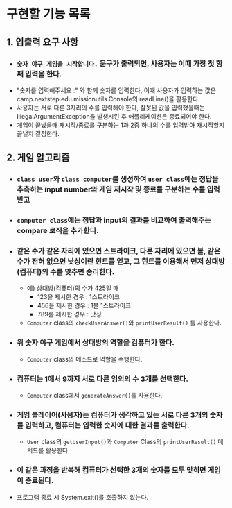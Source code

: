 # 구현할 기능 목록

## 1. 입출력 요구 사항

- ### `숫자 야구 게임을 시작합니다.` 문구가 출력되면, 사용자는 이때 가장 첫 항째 입력을 한다.
- "숫자를 입력해주세요 :" 와 함께 숫자를 입력한다, 이때 사용자가 입력하는 값은 camp.nextstep.edu.missionutils.Console의 readLine()을 활용한다.
- 사용자는 서로 다른 3자리의 수를 입력해야 한다, 잘못된 값을 입력했을때는 IllegalArgumentException을 발생시킨 후 애플리케이션은 종료되어야 한다.
- 게임이 끝났을때 재시작/종료를 구분하는 1과 2중 하나의 수를 입력받아 재시작할지 끝낼지 결정한다.

## 2. 게임 알고리즘

- ### `class user`와 `class computer`를 생성하여 `user class`에는 정답을 추측하는 input number와 게임 재시작 및 종료를 구분하는 수를 입력받고
- ### `computer class`에는 정답과 input의 결과를 비교하여 출력해주는 compare 로직을 추가한다.

- ### 같은 수가 같은 자리에 있으면 스트라이크, 다른 자리에 있으면 볼, 같은 수가 전혀 없으면 낫싱이란 힌트를 얻고, 그 힌트를 이용해서 먼저 상대방(컴퓨터)의 수를 맞추면 승리한다.
    - 예) 상대방(컴퓨터)의 수가 425일 때
        - 123을 제시한 경우 : 1스트라이크
        - 456을 제시한 경우 : 1볼 1스트라이크
        - 789를 제시한 경우 : 낫싱
    - `Computer` class의 `checkUserAnswer()`와 `printUserResult()` 를 사용한다.
- ### 위 숫자 야구 게임에서 상대방의 역할을 컴퓨터가 한다.
    - `Computer` class의 메소드로 역할을 수행한다.
- ### 컴퓨터는 1에서 9까지 서로 다른 임의의 수 3개를 선택한다.
    - `Computer` class에서 `generateAnswer()`를 사용한다.
- ### 게임 플레이어(사용자)는 컴퓨터가 생각하고 있는 서로 다른 3개의 숫자를 입력하고, 컴퓨터는 입력한 숫자에 대한 결과를 출력한다.
    - `User` class의 `getUserInput()`과 `Computer` Class의 `printUserResult()` 메서드를 활용한다.
- ### 이 같은 과정을 반복해 컴퓨터가 선택한 3개의 숫자를 모두 맞히면 게임이 종료된다.
- 프로그램 종료 시 System.exit()를 호출하지 않는다.